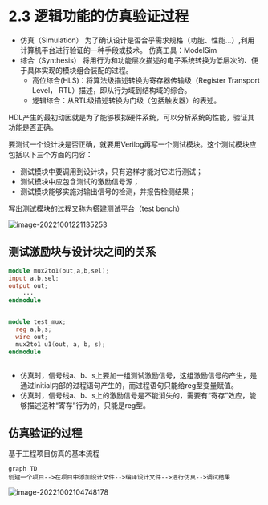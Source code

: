 # 2.3 逻辑功能的仿真验证过程

-  仿真（Simulation）
	为了确认设计是否合乎需求规格（功能、性能…）,利用计算机平台进行验证的一种手段或技术。
	仿真工具：ModelSim
-   综合（Synthesis）
		将用行为和功能层次描述的电子系统转换为低层次的、便于具体实现的模块组合装配的过程。
	-  高位综合(HLS)：将算法级描述转换为寄存器传输级（Register Transport Level， RTL）描述，即从行为域到结构域的综合。
	-  逻辑综合：从RTL级描述转换为门级（包括触发器）的表述。



HDL产生的最初动因就是为了能够模拟硬件系统，可以分析系统的性能，验证其功能是否正确。       

要测试一个设计块是否正确，就要用Verilog再写一个测试模块。这个测试模块应包括以下三个方面的内容：

-  测试模块中要调用到设计块，只有这样才能对它进行测试；
-  测试模块中应包含测试的激励信号源；
-  测试模块能够实施对输出信号的检测，并报告检测结果；

写出测试模块的过程又称为搭建测试平台（test bench）

![image-20221001221135253](https://mypic-1312707183.cos.ap-nanjing.myqcloud.com/image-20221001221135253.png)

## 测试激励块与设计块之间的关系

```verilog
module mux2to1(out,a,b,sel);
input a,b,sel;
output out; 
    ...
endmodule


module test_mux;
  reg a,b,s;
  wire out;
  mux2to1 u1(out, a, b, s);
endmodule



```

- 仿真时，信号线a、b、s上要加一组测试激励信号，这组激励信号的产生，是通过initial内部的过程语句产生的，而过程语句只能给reg型变量赋值。
- 仿真时，信号线a、b、s上的激励信号是不能消失的，需要有“寄存”效应，能够描述这种“寄存”行为的，只能是reg型。

## 仿真验证的过程

基于工程项目仿真的基本流程

```mermaid
graph TD
创建一个项目-->在项目中添加设计文件-->编译设计文件-->进行仿真-->调试结果
```

![image-20221002104748178](https://mypic-1312707183.cos.ap-nanjing.myqcloud.com/image-20221002104748178.png)